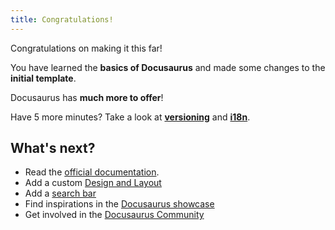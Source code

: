 ```yaml
---
title: Congratulations!
---
```


Congratulations on making it this far!

You have learned the **basics of Docusaurus** and made some changes to the **initial template**.

Docusaurus has **much more to offer**!

Have 5 more minutes? Take a look at **[versioning](./manage-docs-versions.md)** and **[i18n](./translate-your-site.md)**.

## What's next?

- Read the [official documentation](https://v2.docusaurus.io/).
- Add a custom [Design and Layout](https://v2.docusaurus.io/docs/styling-layout)
- Add a [search bar](https://v2.docusaurus.io/docs/search)
- Find inspirations in the [Docusaurus showcase](https://v2.docusaurus.io/showcase)
- Get involved in the [Docusaurus Community](https://v2.docusaurus.io/community/support)
